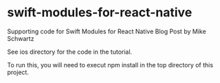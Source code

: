 # swift-modules-for-react-native
Supporting code for Swift Modules for React Native Blog Post by Mike Schwartz

See ios directory for the code in the tutorial.

To run this, you will need to execut npm install in the top directory of this project.
